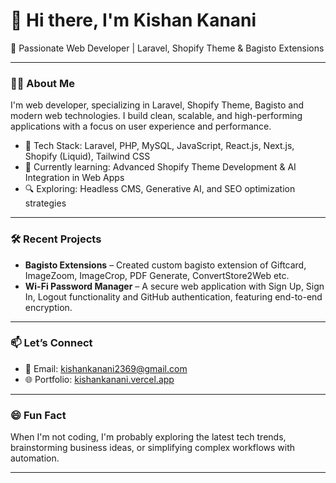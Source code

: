 # 👋 Hi there, I'm Kishan Kanani

🚀 Passionate Web Developer | Laravel, Shopify Theme & Bagisto Extensions 

---

### 👨‍💻 About Me

I'm web developer, specializing in Laravel, Shopify Theme, Bagisto and modern web technologies. I build clean, scalable, and high-performing applications with a focus on user experience and performance.

- 🔧 Tech Stack: Laravel, PHP, MySQL, JavaScript, React.js, Next.js, Shopify (Liquid), Tailwind CSS  
- 🌱 Currently learning: Advanced Shopify Theme Development & AI Integration in Web Apps  
- 🔍 Exploring: Headless CMS, Generative AI, and SEO optimization strategies  

---

### 🛠️ Recent Projects

- **Bagisto Extensions** – Created custom bagisto extension of Giftcard, ImageZoom, ImageCrop, PDF Generate, ConvertStore2Web etc.  
- **Wi-Fi Password Manager** – A secure web application with Sign Up, Sign In, Logout functionality and GitHub authentication, featuring end-to-end encryption.

---

### 📫 Let’s Connect

- 📧 Email: [kishankanani2369@gmail.com](mailto:kishanit2369@gmail.com)  
- 🌐 Portfolio: [kishankanani.vercel.app](https://kishankanani.vercel.app/)  

---

### 😄 Fun Fact

When I'm not coding, I'm probably exploring the latest tech trends, brainstorming business ideas, or simplifying complex workflows with automation.

---
